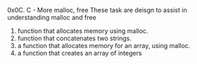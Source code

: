 0x0C. C - More malloc, free
These task are deisgn to assist in understanding malloc and free
1. function that allocates memory using malloc.
2.  function that concatenates two strings.
3. a function that allocates memory for an array, using malloc.
4.  a function that creates an array of integers

